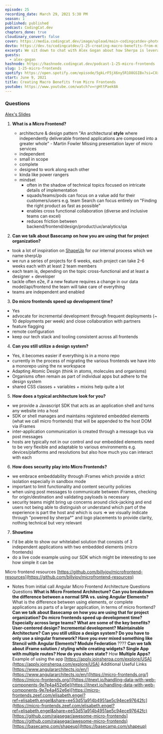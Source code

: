 ```yaml
---
episode: 25
recording_date: March 29, 2021 5:30 PM
season: 1
published: published
podcast: CodingCat.dev
chapters_done: true
cloudinary_convert: false
cover: https://media.codingcat.dev/image/upload/main-codingcatdev-photo/pvjydzcbs39pwocebmsd.png
devto: https://dev.to/codingcatdev/1-25-creating-macro-benefits-from-micro-frontends-2926
excerpt: We sit down to chat with Alex Gogan about how Sherpa is leveraging Microfrontends.
guests:
  - alex-gogan
hashnode: https://hashnode.codingcat.dev/podcast-1-25-micro-frontends
slug: 1-25-micro-frontends
spotify: https://open.spotify.com/episode/5gkLrF5jX6ny5R1O8GSIBx?si=CXxsNmYjRkOzL1he-RZodQ
start: June 9, 2021
title: Creating Macro Benefits from Micro Frontends
youtube: https://www.youtube.com/watch?v=rgHttPaek8A
---
```


### Questions

[Alex's Slides](https://docs.google.com/presentation/d/1nUkmecPIQJGohxuyGWUSmQ06MCT6xVPpqWOVs0mC8qE/edit?usp=sharing)

1. **What is a Micro Frontend?**

   - architecture & design pattern
     "An architectural **style** where independently deliverable frontend applications are composed into a greater whole" - Martin Fowler
     Missing presentation layer of micro services
   - independent
   - small in scope
   - complete
   - designed to work along each other
   - kinda like power rangers
   - mindset
     - often in the shadow of technical topics focused on intricate details of implementation
     - squads/teams/pods can focus on a value add for their customers/users e.g. team Search can focus entirely on "Finding the right product as fast as possible"
     - enables cross functional collaboration (diverse and inclusive teams can excel)
     - reduces friction between backend/frontend/design/product/ux/analytics/qa

2. **Can we talk about Basecamp on how you are using that for project organization?**

- took a lot of inspiration on [ShapeUp](https://basecamp.com/shapeup) for our internal process which we name sherpUp
- we run a series of projects for 6 weeks, each project can take 2-6 weeks each with at least 2 team members
- each team is, depending on the topic cross-functional and at least a designer + developer
- tackle often e2e, if a new feature requires a change in our data model/api/frontend the team will take care of everything
- teams are independent and enabled

3. **Do micro frontends speed up development time?**

- Yes
- advocate for incremental development through frequent deployments (~ 10 deployments per week) and close collaboration with partners
- feature flagging
- remote configuration
- keep our tech stack and tooling consistent across all frontends

4. **Can you still utilize a design system?**

- Yes, it becomes easier if everything is in a mono repo
- currently in the process of migrating the various frontends we have into a monorepo using the nx workspace
- Adapting Atomic Design (think in atoms, molecules and organisms)
- Organisms often remain as part of individual apps but adhere to the design system
- shared CSS classes + variables + mixins help quite a lot

5. **How does a typical architecture look for you?**

- we provide a Javascript SDK that acts as an application shell and turns any website into a host
- SDK or shell manages and maintains registered embedded elements (what we call micro frontends) that will be appended to the host DOM via iFrames
- inter-application communication is created through a message bus via post messages
- hosts are typically not in our control and our embedded elements need to be very flexible and adaptable to various environments e.g. devices/platforms and resolutions but also how much you can interact with each

6. **How does security play into Micro Frontends?**

- we embrace embeddability through iFrames which provide a strict isolation especially in sandbox mode
- important to limit functionality and content security policies
- when using post messages to communicate between iFrames, checking for origin/destination and validating payloads is necessary
- security teams might bring up concerns around click-jacking and end users not being able to distinguish or understand which part of the experience is part the host and which is ours ⇒ we visually indicate through "powered by sherpa°" and logo placements to provide clarity, nothing technical but very relevant

7. **Showtime**

- I'd be able to show our whitelabel solution that consists of 3 independent applications with two embedded elements (micro frontends)
- do a live code example using our SDK which might be interesting to see how simple it can be

Micro frontend resources
[https://github.com/billyjov/microfrontend-resources](https://github.com/billyjov/microfrontend-resources)

- Notes from initial call
  Angular Micro Frontend Architecture Questions
  Questions
  **What is Micro Frontend Architecture?
  Can you breakdown the difference between a normal SPA vs. using Angular Elements?**
  What is the difference between using elements, or complete applications as parts of a larger application, in terms of micro frontend?
  **Can we talk about Basecamp on how you are using that for project organization?
  Do micro frontends speed up development time?
  Especially across large teams?
  What are some of the key benefits?
  User-centered design?
  Incremental development?
  Maintainable Architecture?
  Can you still utilize a design system?
  Do you have to only use a singular framework?
  Have you ever mixed something like Stencil with Angular Elements?
  Module Federation**
  ????
  **Can we talk about iFrame solution / styling while creating widgets?
  Single App with multiple routes?
  How do you share state?**
  How
  **Multiple Apps?**
  Example of using the app
  [https://apply.joinsherpa.com/explore/USA](https://apply.joinsherpa.com/explore/USA)
  Additional Useful Links
  [https://www.angulararchitects.io/en/](https://www.angulararchitects.io/en/)[https://micro-frontends.org/](https://micro-frontends.org/)[https://itnext.io/handling-data-with-web-components-9e7e4a452e6e](https://itnext.io/handling-data-with-web-components-9e7e4a452e6e)[https://micro-frontends.zeef.com/elisabeth.engel?ref=elisabeth.engel&share=ee53d51a914b4951ae5c94ece97642fc](https://micro-frontends.zeef.com/elisabeth.engel?ref=elisabeth.engel&share=ee53d51a914b4951ae5c94ece97642fc)[https://github.com/rajasegar/awesome-micro-frontends](https://github.com/rajasegar/awesome-micro-frontends)[https://basecamp.com/shapeup](https://basecamp.com/shapeup)
